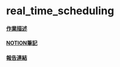 # real_time_scheduling
#### [作業描述](https://hackmd.io/@Cycatz/HyhStPHHj) 
#### [NOTION筆記]( https://fallacious-lightning-509.notion.site/os-assignment-2-d5b4962b2ae745a49ea24e188b36d669)
#### [報告連結](https://fallacious-lightning-509.notion.site/report_311605015-e6e5e1fa88e440a88df09eaebd425723)
